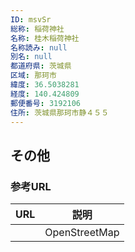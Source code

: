 ```yaml
---
ID: msvSr
総称: 稲荷神社
名称: 桂木稲荷神社
名称読み: null
別名: null
都道府県: 茨城県
区域: 那珂市
緯度: 36.5038281
経度: 140.424809
郵便番号: 3192106
住所: 茨城県那珂市静４５５
---
```


## その他

### 参考URL

| URL | 説明          |
| --- | ------------- |
|     | OpenStreetMap |
